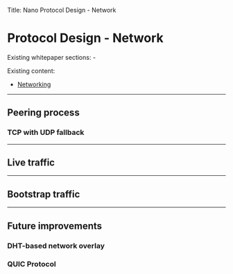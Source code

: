 Title: Nano Protocol Design - Network

# Protocol Design - Network

Existing whitepaper sections: -

Existing content:

* [Networking](/protocol-design/networking/)

---

## Peering process

### TCP with UDP fallback

---

## Live traffic

---

## Bootstrap traffic

---

## Future improvements

### DHT-based network overlay

### QUIC Protocol
